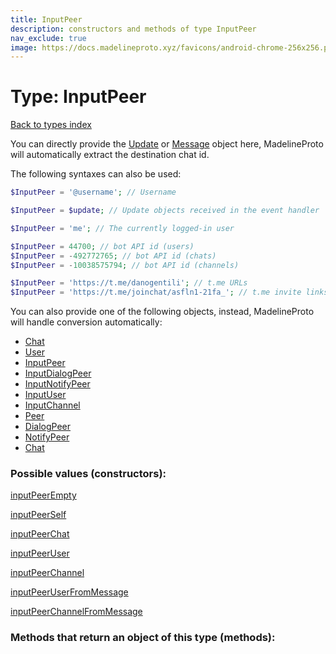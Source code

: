 ```yaml
---
title: InputPeer
description: constructors and methods of type InputPeer
nav_exclude: true
image: https://docs.madelineproto.xyz/favicons/android-chrome-256x256.png
---
```

# Type: InputPeer
[Back to types index](index.html)

You can directly provide the [Update](Update.html) or [Message](Message.html) object here, MadelineProto will automatically extract the destination chat id.

The following syntaxes can also be used:

```php
$InputPeer = '@username'; // Username

$InputPeer = $update; // Update objects received in the event handler

$InputPeer = 'me'; // The currently logged-in user

$InputPeer = 44700; // bot API id (users)
$InputPeer = -492772765; // bot API id (chats)
$InputPeer = -10038575794; // bot API id (channels)

$InputPeer = 'https://t.me/danogentili'; // t.me URLs
$InputPeer = 'https://t.me/joinchat/asfln1-21fa_'; // t.me invite links

```

You can also provide one of the following objects, instead, MadelineProto will handle conversion automatically:  

- [Chat](Chat.html)
- [User](User.html)
- [InputPeer](InputPeer.html)
- [InputDialogPeer](InputDialogPeer.html)
- [InputNotifyPeer](InputNotifyPeer.html)
- [InputUser](InputUser.html)
- [InputChannel](InputChannel.html)
- [Peer](Peer.html)
- [DialogPeer](DialogPeer.html)
- [NotifyPeer](NotifyPeer.html)
- [Chat](Chat.html)




### Possible values (constructors):

[inputPeerEmpty](/API_docs/constructors/inputPeerEmpty.html)  

[inputPeerSelf](/API_docs/constructors/inputPeerSelf.html)  

[inputPeerChat](/API_docs/constructors/inputPeerChat.html)  

[inputPeerUser](/API_docs/constructors/inputPeerUser.html)  

[inputPeerChannel](/API_docs/constructors/inputPeerChannel.html)  

[inputPeerUserFromMessage](/API_docs/constructors/inputPeerUserFromMessage.html)  

[inputPeerChannelFromMessage](/API_docs/constructors/inputPeerChannelFromMessage.html)  



### Methods that return an object of this type (methods):



